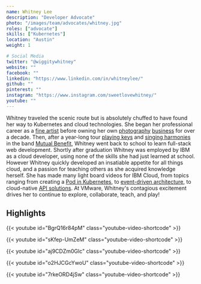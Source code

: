 ```yaml
---
name: Whitney Lee
description: "Developer Advocate"
photo: "/images/team/advocates/whitney.jpg"
roles: ["advocate"]
skills: ["Kubernetes"]
location: "Austin"
weight: 1

# Social Media 
twitter: "@wiggitywhitney"
website: ""
facebook: ""
linkedin: "https://www.linkedin.com/in/whitneylee/"
github: ""
pinterest: ""
instagram: "https://www.instagram.com/sweetlovewhitney/"
youtube: ""
---
```


Whitney traveled the scenic route but is absolutely chuffed to have found her way to Kubernetes and cloud technologies. She began her professional career as a [fine artist](/images/team/advocates/whitney-color/whitney-artist.jpg) before owning her own [photography](/images/team/advocates/whitney-color/whitney-photographer1.jpg) [business](/images/team/advocates/whitney-color/whitney-photographer2.jpg) for over a decade. Then, after a year-long tour [playing keys](/images/team/advocates/whitney-color/whitney-musician1.jpg) and [singing harmonies]((/images/team/advocates/whitney-color/whitney-musician2.jpg)) in the band [Mutual Benefit](https://mutualbenefit.bandcamp.com/), Whitney went back to school to learn full-stack web development. Shortly after graduation Whitney was employed by IBM as a cloud developer, using none of the skills she had just learned at school. However Whitney quickly developed an insatiable appetite for all things cloud, and a passion for teaching others as she acquired knowledge herself. She has made many light board videos for IBM Cloud, from topics ranging from creating a [Pod in Kubernetes](https://youtu.be/BgrQ16r84pM), to [event-driven architecture](https://youtu.be/o2HJCGcYwoU), to cloud-native [API solutions](https://youtu.be/sKfep-UmZeM). At VMware, Whitney's contagious excitement drives her to continue to explore, collaborate, teach, and play!

<!--more-->


## Highlights

{{< youtube id="BgrQ16r84pM" class="youtube-video-shortcode" >}}

{{< youtube id="sKfep-UmZeM" class="youtube-video-shortcode" >}}

{{< youtube id="aj9CDZm0Glc" class="youtube-video-shortcode" >}}

{{< youtube id="o2HJCGcYwoU" class="youtube-video-shortcode" >}}

{{< youtube id="7rkeORD4jSw" class="youtube-video-shortcode" >}}

